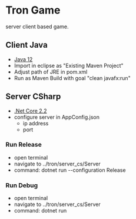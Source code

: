 # Tron Game

server client based game.

## Client Java
* [Java 12](https://www.oracle.com/technetwork/java/javase/downloads/jdk12-downloads-5295953.html)
* Import in eclipse as "Existing Maven Project"
* Adjust path of JRE in pom.xml
* Run as Maven Build with goal "clean javafx:run"

## Server CSharp

* [.Net Core 2.2](https://dotnet.microsoft.com/download/dotnet-core/2.2)
* configure server in AppConfig.json
  * ip address
  * port
  
### Run Release
* open terminal
* navigate to ../tron/server_cs/Server
* command: dotnet run --configuration Release

### Run Debug
* open terminal
* navigate to ../tron/server_cs/Server
* command: dotnet run
